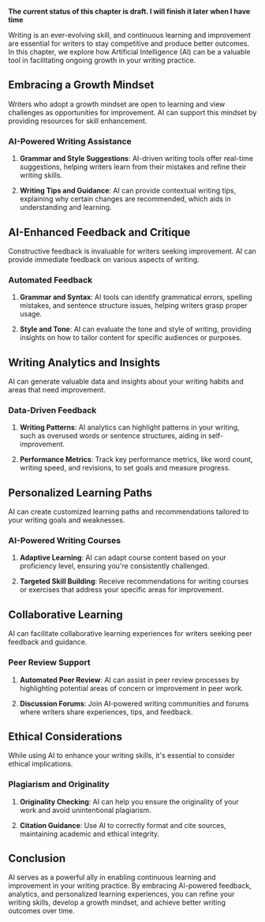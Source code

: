 **The current status of this chapter is draft. I will finish it later when I have time**

Writing is an ever-evolving skill, and continuous learning and improvement are essential for writers to stay competitive and produce better outcomes. In this chapter, we explore how Artificial Intelligence (AI) can be a valuable tool in facilitating ongoing growth in your writing practice.

Embracing a Growth Mindset
--------------------------

Writers who adopt a growth mindset are open to learning and view challenges as opportunities for improvement. AI can support this mindset by providing resources for skill enhancement.

### AI-Powered Writing Assistance

1. **Grammar and Style Suggestions**: AI-driven writing tools offer real-time suggestions, helping writers learn from their mistakes and refine their writing skills.

2. **Writing Tips and Guidance**: AI can provide contextual writing tips, explaining why certain changes are recommended, which aids in understanding and learning.

AI-Enhanced Feedback and Critique
---------------------------------

Constructive feedback is invaluable for writers seeking improvement. AI can provide immediate feedback on various aspects of writing.

### Automated Feedback

1. **Grammar and Syntax**: AI tools can identify grammatical errors, spelling mistakes, and sentence structure issues, helping writers grasp proper usage.

2. **Style and Tone**: AI can evaluate the tone and style of writing, providing insights on how to tailor content for specific audiences or purposes.

Writing Analytics and Insights
------------------------------

AI can generate valuable data and insights about your writing habits and areas that need improvement.

### Data-Driven Feedback

1. **Writing Patterns**: AI analytics can highlight patterns in your writing, such as overused words or sentence structures, aiding in self-improvement.

2. **Performance Metrics**: Track key performance metrics, like word count, writing speed, and revisions, to set goals and measure progress.

Personalized Learning Paths
---------------------------

AI can create customized learning paths and recommendations tailored to your writing goals and weaknesses.

### AI-Powered Writing Courses

1. **Adaptive Learning**: AI can adapt course content based on your proficiency level, ensuring you're consistently challenged.

2. **Targeted Skill Building**: Receive recommendations for writing courses or exercises that address your specific areas for improvement.

Collaborative Learning
----------------------

AI can facilitate collaborative learning experiences for writers seeking peer feedback and guidance.

### Peer Review Support

1. **Automated Peer Review**: AI can assist in peer review processes by highlighting potential areas of concern or improvement in peer work.

2. **Discussion Forums**: Join AI-powered writing communities and forums where writers share experiences, tips, and feedback.

Ethical Considerations
----------------------

While using AI to enhance your writing skills, it's essential to consider ethical implications.

### Plagiarism and Originality

1. **Originality Checking**: AI can help you ensure the originality of your work and avoid unintentional plagiarism.

2. **Citation Guidance**: Use AI to correctly format and cite sources, maintaining academic and ethical integrity.

Conclusion
----------

AI serves as a powerful ally in enabling continuous learning and improvement in your writing practice. By embracing AI-powered feedback, analytics, and personalized learning experiences, you can refine your writing skills, develop a growth mindset, and achieve better writing outcomes over time.
